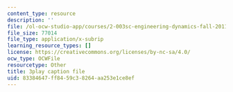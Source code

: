 ```yaml
---
content_type: resource
description: ''
file: /ol-ocw-studio-app/courses/2-003sc-engineering-dynamics-fall-2011/83384647ff8459c38264aa253e1ce8ef_9CPA6WG6mRo.vtt
file_size: 77014
file_type: application/x-subrip
learning_resource_types: []
license: https://creativecommons.org/licenses/by-nc-sa/4.0/
ocw_type: OCWFile
resourcetype: Other
title: 3play caption file
uid: 83384647-ff84-59c3-8264-aa253e1ce8ef
---
```

